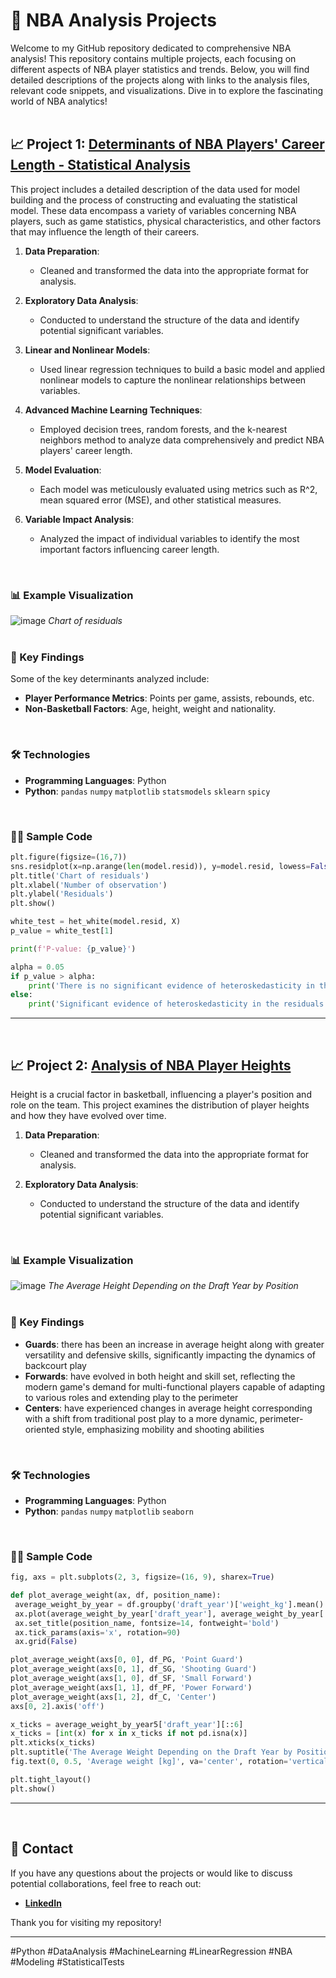 # 🏀 NBA Analysis Projects

Welcome to my GitHub repository dedicated to comprehensive NBA analysis! This repository contains multiple projects, each focusing on different aspects of NBA player statistics and trends. Below, you will find detailed descriptions of the projects along with links to the analysis files, relevant code snippets, and visualizations. Dive in to explore the fascinating world of NBA analytics! 
<br>
<br>
## 📈 Project 1: [Determinants of NBA Players' Career Length - Statistical Analysis](https://github.com/GrzegorzPus/NBA_analysis/blob/main/NBA%20players'%20career%20lengths.ipynb)

This project includes a detailed description of the data used for model building and the process of constructing and evaluating the statistical model. These data encompass a variety of variables concerning NBA players, such as game statistics, physical characteristics, and other factors that may influence the length of their careers.
<br>

1. **Data Preparation**:
   - Cleaned and transformed the data into the appropriate format for analysis.

2. **Exploratory Data Analysis**:
   - Conducted to understand the structure of the data and identify potential significant variables.

3. **Linear and Nonlinear Models**:
   - Used linear regression techniques to build a basic model and applied nonlinear models to capture the nonlinear relationships between variables.

4. **Advanced Machine Learning Techniques**:
   - Employed decision trees, random forests, and the k-nearest neighbors method to analyze data comprehensively and predict NBA players' career length.

5. **Model Evaluation**:
   - Each model was meticulously evaluated using metrics such as R^2, mean squared error (MSE), and other statistical measures.

6. **Variable Impact Analysis**:
   - Analyzed the impact of individual variables to identify the most important factors influencing career length.
<br>

   ### 📊 Example Visualization

   ![image](https://github.com/user-attachments/assets/ad1d08b7-18b8-4a13-909c-859dbfaca973)
   *Chart of residuals*
<br>
<br>

   ### 🔑 Key Findings
   Some of the key determinants analyzed include:
   - **Player Performance Metrics**: Points per game, assists, rebounds, etc.
   - **Non-Basketball Factors**: Age, height, weight and nationality.
<br>

   ### 🛠️ Technologies
   - **Programming Languages**: Python
  - **Python**: `pandas`  `numpy` `matplotlib` `statsmodels` `sklearn` `spicy`
<br>

   ### 👨‍💻 Sample Code
   ```python
   plt.figure(figsize=(16,7))
   sns.residplot(x=np.arange(len(model.resid)), y=model.resid, lowess=False, color="g")
   plt.title('Chart of residuals')
   plt.xlabel('Number of observation')
   plt.ylabel('Residuals')
   plt.show()

   white_test = het_white(model.resid, X)
   p_value = white_test[1]

   print(f'P-value: {p_value}')

   alpha = 0.05
   if p_value > alpha:
       print('There is no significant evidence of heteroskedasticity in the residuals')
   else:
       print('Significant evidence of heteroskedasticity in the residuals was detected')
   ```
---
<br>

## 📈 Project 2: [Analysis of NBA Player Heights](https://github.com/GrzegorzPus/NBA_analysis/blob/main/Height%20and%20weight.ipynb)
Height is a crucial factor in basketball, influencing a player's position and role on the team. This project examines the distribution of player heights and how they have evolved over time.

1. **Data Preparation**:
   - Cleaned and transformed the data into the appropriate format for analysis.

2. **Exploratory Data Analysis**:
   - Conducted to understand the structure of the data and identify potential significant variables.
<br>

   ### 📊 Example Visualization

   ![image](https://github.com/user-attachments/assets/93bb535f-f512-45bc-879d-c3e8fd784b67)
   *The Average Height Depending on the Draft Year by Position*
<br>
<br>

   ### 🔑 Key Findings
   - **Guards**: there has been an increase in average height along with greater versatility and defensive skills, significantly impacting the dynamics of backcourt play
   - **Forwards**: have evolved in both height and skill set, reflecting the modern game's demand for multi-functional players capable of adapting to various roles and extending play to the perimeter
   - **Centers**: have experienced changes in average height corresponding with a shift from traditional post play to a more dynamic, perimeter-oriented style, emphasizing mobility and shooting abilities 
<br>

   ### 🛠️ Technologies
   - **Programming Languages**: Python
  - **Python**: `pandas`  `numpy` `matplotlib` `seaborn`
<br>

   ### 👨‍💻 Sample Code
   ```python
fig, axs = plt.subplots(2, 3, figsize=(16, 9), sharex=True)

def plot_average_weight(ax, df, position_name):
    average_weight_by_year = df.groupby('draft_year')['weight_kg'].mean().reset_index()
    ax.plot(average_weight_by_year['draft_year'], average_weight_by_year['weight_kg'], marker='o')
    ax.set_title(position_name, fontsize=14, fontweight='bold')
    ax.tick_params(axis='x', rotation=90)
    ax.grid(False)

plot_average_weight(axs[0, 0], df_PG, 'Point Guard')
plot_average_weight(axs[0, 1], df_SG, 'Shooting Guard')
plot_average_weight(axs[1, 0], df_SF, 'Small Forward')
plot_average_weight(axs[1, 1], df_PF, 'Power Forward')
plot_average_weight(axs[1, 2], df_C, 'Center')
axs[0, 2].axis('off')

x_ticks = average_weight_by_year5['draft_year'][::6]
x_ticks = [int(x) for x in x_ticks if not pd.isna(x)]
plt.xticks(x_ticks)
plt.suptitle('The Average Weight Depending on the Draft Year by Position', fontsize=18, fontweight='bold')
fig.text(0, 0.5, 'Average weight [kg]', va='center', rotation='vertical', fontsize=12, fontweight='bold')

plt.tight_layout()
plt.show()
   ```
---
<br>

## 👥 Contact

If you have any questions about the projects or would like to discuss potential collaborations, feel free to reach out:

- **[LinkedIn](https://www.linkedin.com/in/grzegorz-pu%C5%9B/)**

Thank you for visiting my repository!

---

#Python #DataAnalysis #MachineLearning #LinearRegression #NBA  #Modeling #StatisticalTests
